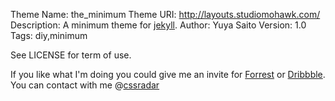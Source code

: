 Theme Name: the\_minimum
Theme URI: http://layouts.studiomohawk.com/
Description: A minimum theme for [jekyll](https://github.com/mojombo/jekyll).
Author: Yuya Saito
Version: 1.0
Tags: diy,minimum

See LICENSE for term of use.

If you like what I'm doing you could give me an invite for [Forrest](http://forrst.com) or [Dribbble](http://dribbble.com).
You can contact with me @[cssradar](http://twitter.com/#!/cssradar)
